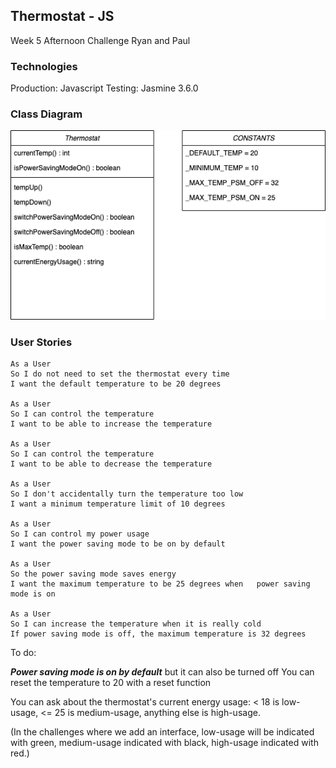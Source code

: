 ## Thermostat - JS

Week 5 Afternoon Challenge
Ryan and Paul

### Technologies
Production: Javascript
Testing: Jasmine 3.6.0

### Class Diagram

<img src="class-diagram.png"/>

### User Stories
```
As a User
So I do not need to set the thermostat every time
I want the default temperature to be 20 degrees

As a User
So I can control the temperature
I want to be able to increase the temperature

As a User
So I can control the temperature
I want to be able to decrease the temperature

As a User
So I don't accidentally turn the temperature too low
I want a minimum temperature limit of 10 degrees

As a User
So I can control my power usage
I want the power saving mode to be on by default

As a User 
So the power saving mode saves energy
I want the maximum temperature to be 25 degrees when   power saving mode is on

As a User
So I can increase the temperature when it is really cold
If power saving mode is off, the maximum temperature is 32 degrees

```
To do:

***Power saving mode is on by default*** but it can also be turned off
You can reset the temperature to 20 with a reset function

You can ask about the thermostat's current energy usage: < 18 is low-usage, <= 25 is medium-usage, anything else is high-usage.

(In the challenges where we add an interface, low-usage will be indicated with green, medium-usage indicated with black, high-usage indicated with red.)